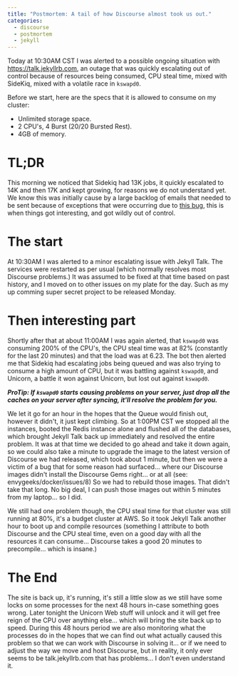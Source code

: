 ```yaml
---
title: "Postmortem: A tail of how Discourse almost took us out."
categories:
  - discourse
  - postmortem
  - jekyll
---
```


Today at 10:30AM CST I was alerted to a possible ongoing situation with https://talk.jekyllrb.com, an outage that was quickly escalating out of control because of resources being consumed, CPU steal time, mixed with SideKiq, mixed with a volatile race in `kswapd0`.

Before we start, here are the specs that it is allowed to consume on my cluster:

- Unlimited storage space.
- 2 CPU's, 4 Burst (20/20 Bursted Rest).
- 4GB of memory.

# TL;DR

This morning we noticed that Sidekiq had 13K jobs, it quickly escalated to 14K and then 17K and kept growing, for reasons we do not understand yet.  We know this was initially cause by a large backlog of emails that needed to be sent because of exceptions that were occurring due to [this bug](https://meta.discourse.org/t/sidekiq-email-error-no-implicit-conversion-of-nil-into-string/40419), this is when things got interesting, and got wildly out of control.

# The start

At 10:30AM I was alerted to a minor escalating issue with Jekyll Talk.  The services were restarted as per usual (which normally resolves most Discourse problems.)  It was assumed to be fixed at that time based on past history, and I moved on to other issues on my plate for the day.  Such as my up comming super secret project to be released Monday.

# Then interesting part

Shortly after that at about 11:00AM I was again alerted, that `kswapd0` was consuming 200% of the CPU's, the CPU steal time was at 82% (constantly for the last 20 minutes) and that the load was at 6.23.  The bot then alerted me that Sidekiq had escalating jobs being queued and was also trying to consume a high amount of CPU, but it was battling against `kswapd0`, and Unicorn, a battle it won against Unicorn, but lost out against `kswapd0`.

***ProTip: If `kswapd0` starts causing problems on your server, just drop all the caches on your server after syncing, it'll resolve the problem for you.***

We let it go for an hour in the hopes that the Queue would finish out, however it didn't, it just kept climbing.  So at 1:00PM CST we stopped all the instances, booted the Redis instance alone and flushed all of the databases, which brought Jekyll Talk back up immediately and resolved the entire problem. It was at that time we decided to go ahead and take it down again, so we could also take a minute to upgrade the image to the latest version of Discourse we had released, which took about 1 minute, but then we were a victim of a bug that for some reason had surfaced... where our Discourse images didn't install the Discourse Gems right... or at all (see: envygeeks/docker/issues/8) So we had to rebuild those images. That didn't take that long.  No big deal, I can push those images out within 5 minutes from my laptop... so I did.

We still had one problem though, the CPU steal time for that cluster was still running at 80%, it's a budget cluster at AWS.  So it took Jekyll Talk another hour to boot up and compile resources (something I attribute to both Discourse and the CPU steal time, even on a good day with all the resources it can consume... Discourse takes a good 20 minutes to precompile... which is insane.)

# The End

The site is back up, it's running, it's still a little slow as we still have some locks on some processes for the next 48 hours in-case something goes wrong. Later tonight the Unicorn Web stuff will unlock and it will get free reign of the CPU over anything else... which will bring the site back up to speed.  During this 48 hours period we are also monitoring what the processes do in the hopes that we can find out what actually caused this problem so that we can work with Discourse in solving it... or if we need to adjust the way we move and host Discourse, but in reality, it only ever seems to be talk.jekyllrb.com that has problems... I don't even understand it.
